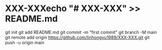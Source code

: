 # XXX-XXXecho "# XXX-XXX" >> README.md
git init
git add README.md
git commit -m "first commit"
git branch -M main
git remote add origin https://github.com/linhongyu1989/XXX-XXX.git
git push -u origin main
